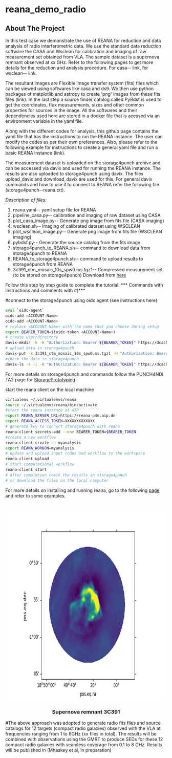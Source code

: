 # reana_demo_radio

<!-- ABOUT THE PROJECT -->
## About The Project

In this test case we demonstrate the use of REANA for reduction and data analysis of radio interferometric data. We use the standard data reduction software the CASA and Wsclean for calibration and imaging of raw measurement set obtained from VLA. The sample dataset is a supernova remnant observed at xx GHz. Refer to the following pages to get more details for the reduction and analysis procedure. For casa-- link, for wsclean-- link.  

The resultant images are Flexible image transfer system (fits) files which can be viewed using softwares  like casa and ds9. We then use python packages of matplotlib and astropy to create 'png' images from these fits files (link). In the last step a source finder catalog called PyBdsf is used to get the coordinates, flux measurements, sizes and other common properties for sources in the image. All the softwares and their dependencies used here are stored in a docker file that is acessed via an environment variable in the yaml file.

Along with the different codes for analysis, this github page contains the yaml file that has the instructions to run the REANA instance. The user can modify the codes as per their own preferences. Also, please refer to the following example for instructions to create a general yaml file and run a basic REANA instance (link). 

The measurement dataset is uploaded on the storage4punch archive and can be accessed via davix and used for running  the REANA instance. The results are also  uploaded to storage4punch using davix. The files upload_davix and download_davix are used for this. For  general davix commands and how to use it to connect to REANA refer the following file (storage4punch--reana.txt).

_Description of files:_
1) reana.yaml-- yaml setup file for REANA
2) pipeline_casa.py-- calibration and imaging of raw dataset using CASA
3) plot_casa_image.py-- Generate png image from fits file (CASA imaging)
4) wsclean.sh-- Imaging of calibrated dataset using WSCLEAN
5) plot_wsclean_image.py-- Generate png image from fits file (WSCLEAN imaging)
6) pybdsf.py-- Generate the source catalog from the fits image 
7) storage4punch_to_REANA.sh-- command to download data from storage4punch to REANA
8) REANA_to_storage4punch.sh-- command to upload results to storage4punch from REANA
9) 3c391_ctm_mosaic_10s_spw0.ms.tgz1-- Compressed measurement set (to be stored on storage4punch)
   Download from [here](http://casa.nrao.edu/Data/EVLA/3C391/3c391_ctm_mosaic_10s_spw0.ms.tgz)

Follow this step by step guide to complete the tutorial:
*** Commands with instructions and comments with #)***

#connect to the storage4punch using oidc agent (see instructions here)
```sh
eval `oidc-agent`
oidc-add <ACCOUNT-Name>
oidc-add <ACCOUNT-Name>
# replace <ACCOUNT-Name> with the name that you choose during setup
export BEARER_TOKEN=$(oidc-token <ACCOUNT-Name>)
# create user/directory 
davix-mkdir -k -H "Authorization: Bearer ${BEARER_TOKEN}" https://dcache-desy-webdav.desy.de:2880//pnfs/desy.de/punch/mukul/3c391
# upload data in storage4punch
davix-put -k 3c391_ctm_mosaic_10s_spw0.ms.tgz1 -H "Authorization: Bearer ${BEARER_TOKEN}" https://dcache-desy-webdav.desy.de:2880//pnfs/desy.de/punch/mukul/3c391/3c391_ctm_mosaic_10s_spw0.ms.tgz1 3c391_ctm_mosaic_10s_spw0.ms.tgz1
#check the data in storage4punch
davix-ls -k -l -H "Authorization: Bearer ${BEARER_TOKEN}" https://dcache-desy-webdav.desy.de:2880//pnfs/desy.de/punch/user/username
```
For more details on storage4punch and commands follow the PUNCH4NDI TA2 page for [StoragePrototyping](https://intra.punch4nfdi.de/?md=/docs/TA2/WP1/StoragePrototyping.md)

start the reana client on the local machine
```sh
virtualenv ~/.virtualenvs/reana
source ~/.virtualenvs/reana/bin/activate
#start the reana instance at AIP
export REANA_SERVER_URL=https://reana-p4n.aip.de
export REANA_ACCESS_TOKEN=XXXXXXXXXXXXX
# generate key to connect storage4punch with reana
reana-client secrets-add --env BEARER_TOKEN=$BEARER_TOKEN
#create a new workflow
reana-client create -n myanalysis
export REANA_WORKON=myanalysis
# update and upload input codes and workflow to the workspace
reana-client upload
# start computational workflow
reana-client start
# After completion check the results in storage4punch
# or download the files on the local computer
```
For more details on installing and running reana, go to the following [page](https://reanahub.io/) and refer to some examples.

<!-- Final Image -->
<br />
<div align="center">
  <a href="https://github.com/othneildrew/Best-README-Template">
    <img src="plot_3c391.png" alt="Logo" width="600" height="600">
  </a>
  <h3 align="center">Supernova remnant 3C391</h3>


<div align="left">
#The above approach was adopted to generate radio fits files and source catalogs for 12 targets (compact radio galaxies) observed with the VLA at frequencies ranging from 1 to 8GHz (xx files in total). The results will be combined with observations using the GMRT to produce SEDs for these 12 compact radio galaxies with seamless coverage from 0.1 to 8 GHz. Results will be published in (Mhaskey et al, in preparation)
